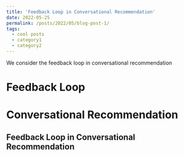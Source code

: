 ```yaml
---
title: 'Feedback Loop in Conversational Recommendation'
date: 2022-05-25
permalink: /posts/2022/05/blog-post-1/
tags:
  - cool posts
  - category1
  - category2
---
```


We consider the feedback loop in conversational recommendation

Feedback Loop
======

Conversational Recommendation
======

Feedback Loop in Conversational Recommendation
------
